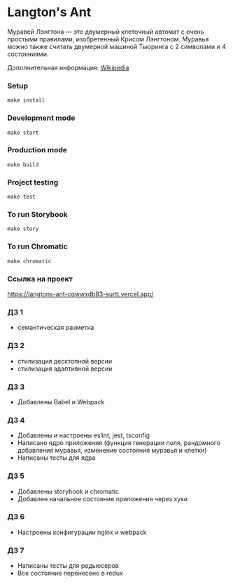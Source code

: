 # Langton's Ant

Муравей Лэнгтона — это двумерный клеточный автомат с очень простыми правилами, изобретенный Крисом Лэнгтоном. Муравья можно также считать двумерной машиной Тьюринга с 2 символами и 4 состояниями.

Дополнительная информация: [Wikipedia](https://ru.wikipedia.org/wiki/%D0%9C%D1%83%D1%80%D0%B0%D0%B2%D0%B5%D0%B9_%D0%9B%D1%8D%D0%BD%D0%B3%D1%82%D0%BE%D0%BD%D0%B0)

### Setup

```
make install
```

### Development mode

```
make start
```

### Production mode

```
make build
```

### Project testing

```
make test
```

### To run Storybook

```
make story
```

### To run Chromatic

```
make chromatic
```

### Ссылка на проект

https://langtons-ant-cqwwxdb83-surtt.vercel.app/

### ДЗ 1

- семантическая разметка

### ДЗ 2

- стилизация десктопной версии
- стилизация адаптивной версии

### ДЗ 3

- Добавлены Babel и Webpack

### ДЗ 4

- Добавлены и настроены eslint, jest, tsconfig
- Написано ядро приложения (функция генерации поля, рандомного добавления муравья, изменение состояния муравья и клетки)
- Написаны тесты для ядра

### ДЗ 5

- Добавлены storybook и chromatic
- Добавлен начальное состояние приложения через хуки

### ДЗ 6

- Настроены конфигурации nginx и webpack

### ДЗ 7

- Написаны тесты для редьюсеров
- Все состояние перенесено в redux
